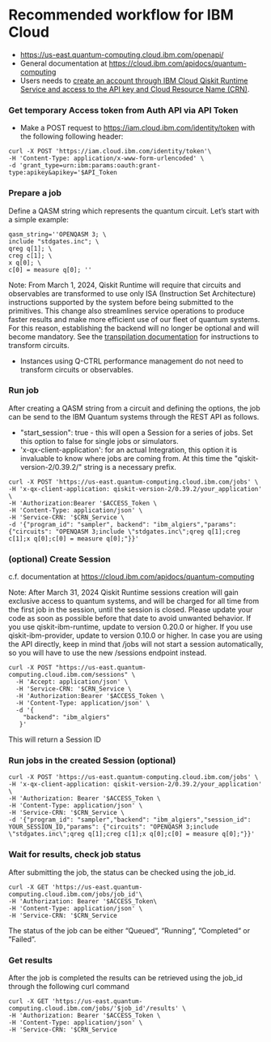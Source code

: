 # Recommended workflow for IBM Cloud

* https://us-east.quantum-computing.cloud.ibm.com/openapi/ 
* General documentation at https://cloud.ibm.com/apidocs/quantum-computing 
* Users needs to [create an account through IBM Cloud Qiskit Runtime Service and access to the API key and Cloud Resource Name (CRN)](https://cloud.ibm.com/apidocs/quantum-computing#authentication). 

### Get temporary Access token from Auth API via API Token

* Make a POST request to https://iam.cloud.ibm.com/identity/token with the following following header:

```shell
curl -X POST 'https://iam.cloud.ibm.com/identity/token'\
-H 'Content-Type: application/x-www-form-urlencoded' \
-d 'grant_type=urn:ibm:params:oauth:grant-type:apikey&apikey='$API_Token
```

### Prepare a job

Define a QASM string which represents the quantum circuit. Let’s start with a simple example: 

```shell
qasm_string=''OPENQASM 3; \
include "stdgates.inc"; \
qreg q[1]; \
creg c[1]; \
x q[0]; \
c[0] = measure q[0]; ''
```
Note: From March 1, 2024, Qiskit Runtime will require that circuits and observables are transformed to use only ISA (Instruction Set Architecture) instructions supported by the system before being submitted to the primitives.
This change also streamlines service operations to produce faster results and make more efficient use of our fleet of quantum systems. For this reason, establishing the backend will no longer be optional and will become mandatory. See the [transpilation documentation](https://docs.quantum-computing.ibm.com/transpile) for instructions to transform circuits.
* Instances using Q-CTRL performance management do not need to transform circuits or observables.

### Run job

After creating a QASM string from a circuit and defining the options, the job can be send to the IBM Quantum systems through the REST API as follows.
 * "start_session": true - this will open a Session for a series of jobs. Set this option to false for single jobs or simulators. 
 * 'x-qx-client-application': for an actual Integration, this option it is invaluable to know where jobs are coming from. At this time the "qiskit-version-2/0.39.2/" string is a necessary prefix.

```shell
curl -X POST 'https://us-east.quantum-computing.cloud.ibm.com/jobs' \
-H 'x-qx-client-application: qiskit-version-2/0.39.2/your_application' \ 
-H 'Authorization:Bearer '$ACCESS_Token \
-H 'Content-Type: application/json' \
-H 'Service-CRN: '$CRN_Service \
-d '{"program_id": "sampler", backend": "ibm_algiers","params": {"circuits": "OPENQASM 3;include \"stdgates.inc\";qreg q[1];creg c[1];x q[0];c[0] = measure q[0];"}}' 
```

### (optional) Create Session 

c.f. documentation at https://cloud.ibm.com/apidocs/quantum-computing 

Note: After March 31, 2024 Qiskit Runtime sessions creation will gain exclusive access to quantum systems, and will be charged for all time from the first job in the session, until the session is closed. Please update your code as soon as possible before that date to avoid unwanted behavior. If you use qiskit-ibm-runtime, update to version 0.20.0 or higher. If you use qiskit-ibm-provider, update to version 0.10.0 or higher. In case you are using the API directly, keep in mind that /jobs will not start a session automatically, so you will have to use the new /sessions endpoint instead.

```shell
curl -X POST "https://us-east.quantum-computing.cloud.ibm.com/sessions" \
  -H 'Accept: application/json' \
  -H 'Service-CRN: '$CRN_Service \
  -H 'Authorization:Bearer '$ACCESS_Token \
  -H 'Content-Type: application/json' \
  -d '{
    "backend": "ibm_algiers"
   }'
```
This will return a Session ID

### Run jobs in the created Session (optional)

```shell
curl -X POST 'https://us-east.quantum-computing.cloud.ibm.com/jobs' \
-H 'x-qx-client-application: qiskit-version-2/0.39.2/your_application' \ 
-H 'Authorization: Bearer '$ACCESS_Token \
-H 'Content-Type: application/json' \
-H 'Service-CRN: '$CRN_Service \ 
-d '{"program_id": "sampler","backend": "ibm_algiers","session_id": YOUR_SESSION_ID,"params": {"circuits": "OPENQASM 3;include \"stdgates.inc\";qreg q[1];creg c[1];x q[0];c[0] = measure q[0];"}}'
```

### Wait for results, check job status

After submitting the job, the status can be checked using the job_id.

```shell
curl -X GET 'https://us-east.quantum-computing.cloud.ibm.com/jobs/job_id'\
-H 'Authorization: Bearer '$ACCESS_Token\
-H 'Content-Type: application/json' \
-H 'Service-CRN: '$CRN_Service 
```

The status of the job can be either “Queued“, “Running“, “Completed“ or ”Failed”. 

### Get results

After the job is completed the results can be retrieved using the job_id through the following curl command

```shell
curl -X GET 'https://us-east.quantum-computing.cloud.ibm.com/jobs/'$job_id'/results' \
-H 'Authorization: Bearer '$ACCESS_Token \
-H 'Content-Type: application/json' \
-H 'Service-CRN: '$CRN_Service
```